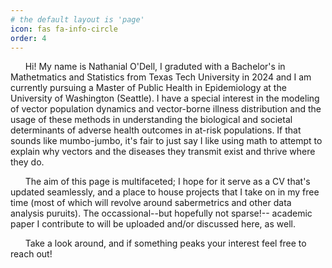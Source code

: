 ```yaml
---
# the default layout is 'page'
icon: fas fa-info-circle
order: 4
---
```


&nbsp;&nbsp;&nbsp;&nbsp;&nbsp;&nbsp;Hi! My name is Nathanial O'Dell, I graduted with a Bachelor's in Mathetmatics and Statistics from Texas Tech University in 2024 and I am currently pursuing a Master of Public Health in Epidemiology at the University of Washington (Seattle). I have a special interest in the modeling of vector population dynamics and vector-borne illness distribution and the usage of these methods in understanding the biological and societal determinants of adverse health outcomes in at-risk populations. If that sounds like mumbo-jumbo, it's fair to just say I like using math to attempt to explain why vectors and the diseases they transmit exist and thrive where they do.

&nbsp;&nbsp;&nbsp;&nbsp;&nbsp;&nbsp;The aim of this page is multifaceted; I hope for it serve as a CV that's updated seamlessly, and a place to house projects that I take on in my free time (most of which will revolve around sabermetrics and other data analysis puruits). The occassional--but hopefully not sparse!-- academic paper I contribute to will be uploaded and/or discussed here, as well. 

&nbsp;&nbsp;&nbsp;&nbsp;&nbsp;&nbsp;Take a look around, and if something peaks your interest feel free to reach out! 
